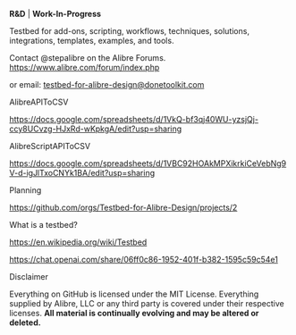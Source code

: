 **R&D** | **Work-In-Progress**

Testbed for add-ons, scripting, workflows, techniques, solutions, integrations, templates, examples, and tools.

Contact @stepalibre on the Alibre Forums. https://www.alibre.com/forum/index.php 

or email: testbed-for-alibre-design@donetoolkit.com

AlibreAPIToCSV

https://docs.google.com/spreadsheets/d/1VkQ-bf3qj40WU-yzsjQj-ccy8UCvzg-HJxRd-wKpkgA/edit?usp=sharing

AlibreScriptAPIToCSV

https://docs.google.com/spreadsheets/d/1VBC92HOAkMPXikrkiCeVebNg9V-d-igJlTxoCNYk1BA/edit?usp=sharing

Planning

https://github.com/orgs/Testbed-for-Alibre-Design/projects/2

What is a testbed?

https://en.wikipedia.org/wiki/Testbed

https://chat.openai.com/share/06ff0c86-1952-401f-b382-1595c59c54e1














Disclaimer

Everything on GitHub is licensed under the MIT License. Everything supplied by Alibre, LLC or any third party is covered under their respective licenses.
**All material is continually evolving and may be altered or deleted.**
